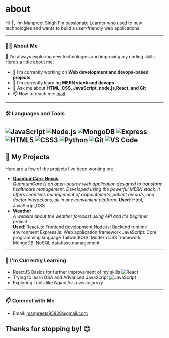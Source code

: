 # about
Hi 👋, I'm Manpreet Singh
I'm passionate Learner who used to new technologies and wants to build a user-friendly web applications

---

### 🧑‍💻 About Me
🚀 I’m always exploring new technologies and improving my coding skills. Here’s a little about me:
- 🔭 I’m currently working on **Web development and devops-based projects**
- 🌱 I’m currently learning **MERN stack and devops**
- 💬 Ask me about **HTML, CSS, JavaScript, node.js,React, and Git**
- 📫 How to reach me: [mail](manpreets95828@gmail.com) 

---

### 🛠️ Languages and Tools
![JavaScript](https://img.shields.io/badge/-JavaScript-black?style=flat-square&logo=javascript)
![Node.js](https://img.shields.io/badge/-Node.js-black?style=flat-square&logo=node.js)
![MongoDB](https://img.shields.io/badge/-MongoDB-black?style=flat-square&logo=mongodb)
![Express](https://img.shields.io/badge/-Express-black?style=flat-square&logo=express)
![HTML5](https://img.shields.io/badge/-HTML5-black?style=flat-square&logo=html5)
![CSS3](https://img.shields.io/badge/-CSS3-black?style=flat-square&logo=css3)
![Python](https://img.shields.io/badge/-Python-black?style=flat-square&logo=python)
![Git](https://img.shields.io/badge/-Git-black?style=flat-square&logo=git)
![VS Code](https://img.shields.io/badge/-VS%20Code-black?style=flat-square&logo=visual-studio-code)
---
## 📂 My Projects
Here are a few of the projects I’ve been working on:

 - **[QuantumCare-Nexus](https://github.com/Manpreets59/QuantumCare-Nexus)**  
  _QuantumCare is an open-source web application designed to transform healthcare management. Developed using the powerful MERN stack, it offers seamless management of appointments, patient records, and doctor interactions, all in one convenient platform._
  **Used**: Html, JavaScript,CSS
- **[Weather](https://github.com/sainyathari/Weather-Updates.git)**  
  _A website about the weather forecast using API and it's beginner project ._  
  **Used**: ReactJs: Frontend development
NodeJs: Backend runtime environment
ExpressJs: Web application framework
JavaScript: Core programming language
TailwindCSS: Modern CSS framework
MongoDB: NoSQL database management

---
### 🌟 I'm Currently Learning
  - ReactJS Basics for further improvement of my skills ![React](https://img.shields.io/badge/-React-black?style=flat-square&logo=react)
  - Trying to learn DSA and Advanced JavaScript ![JavaScript](https://img.shields.io/badge/-JavaScript-black?style=flat-square&logo=javascript)
  - Exploring Tools like _Nginx for reverse proxy_
---
### 📫 Connect with Me
- Email: [manpreets95828@gmail.com](mailto:manpreets95828@gmail.com)

Thanks for stopping by! 😊
---
